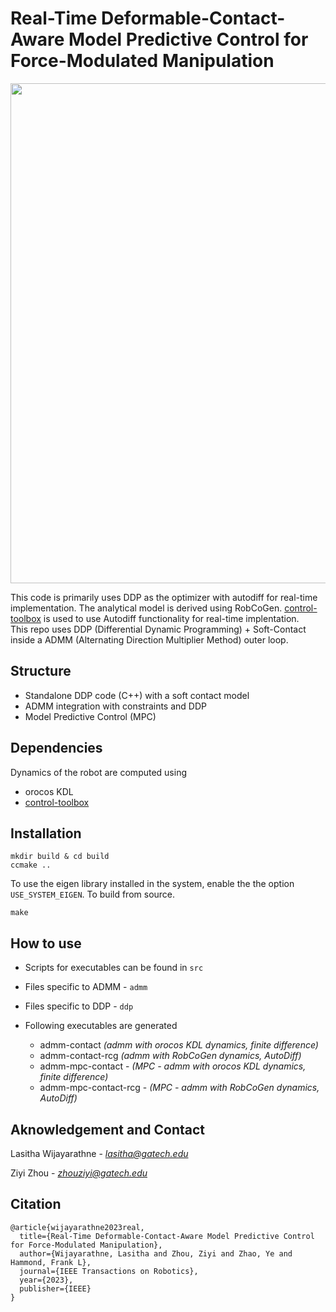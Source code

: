 # Real-Time Deformable-Contact-Aware Model Predictive Control for Force-Modulated Manipulation
<div align='center'>
<img src="misc/demo_gif.gif" style="display: inline; border-width: 0px;" width=800px></img>
</div>

This code is primarily uses DDP as the optimizer with autodiff for real-time implementation. The analytical model is derived using RobCoGen. [control-toolbox](https://github.com/ethz-adrl/control-toolbox.git) is used to use Autodiff functionality for real-time implentation. <br>
This repo uses DDP (Differential Dynamic Programming) + Soft-Contact inside a ADMM (Alternating Direction Multiplier Method) outer loop.



## Structure
- Standalone DDP code (C++) with a soft contact model
- ADMM integration with constraints and DDP
- Model Predictive Control (MPC)

## Dependencies
Dynamics of the robot are computed using
- orocos KDL
- [control-toolbox](https://github.com/ethz-adrl/control-toolbox.git)

## Installation
```
mkdir build & cd build
ccmake ..
```
To use the eigen library installed in the system, enable the the option ```USE_SYSTEM_EIGEN```. To build from source.
```
make
```

## How to use
- Scripts for executables can be found in ```src```
- Files specific to ADMM - ```admm```
- Files specific to DDP - ```ddp```

- Following executables are generated
  - admm-contact *(admm with orocos KDL dynamics, finite difference)*
  - admm-contact-rcg *(admm with RobCoGen dynamics, AutoDiff)*
  - admm-mpc-contact - *(MPC - admm with orocos KDL dynamics, finite difference)*
  - admm-mpc-contact-rcg - *(MPC - admm with RobCoGen dynamics, AutoDiff)*

## Aknowledgement and Contact
Lasitha Wijayarathne - *lasitha@gatech.edu*

Ziyi Zhou - *zhouziyi@gatech.edu* 

## Citation
```
@article{wijayarathne2023real,
  title={Real-Time Deformable-Contact-Aware Model Predictive Control for Force-Modulated Manipulation},
  author={Wijayarathne, Lasitha and Zhou, Ziyi and Zhao, Ye and Hammond, Frank L},
  journal={IEEE Transactions on Robotics},
  year={2023},
  publisher={IEEE}
}
```